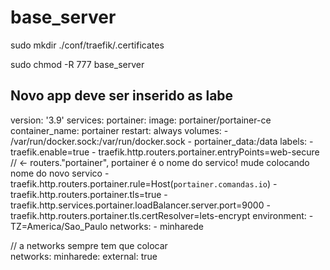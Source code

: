 # base_server

sudo mkdir ./conf/traefik/.certificates

sudo chmod -R 777 base_server

## Novo app deve ser inserido as labe

version: '3.9'
services:
  portainer:
    image: portainer/portainer-ce
    container_name: portainer
    restart: always
    volumes:
      - /var/run/docker.sock:/var/run/docker.sock
      - portainer_data:/data
    labels:
      - traefik.enable=true
      - traefik.http.routers.portainer.entryPoints=web-secure // <- routers."portainer", portainer é o nome do servico! mude colocando nome do novo servico
      - traefik.http.routers.portainer.rule=Host(`portainer.comandas.io`)
      - traefik.http.routers.portainer.tls=true
      - traefik.http.services.portainer.loadBalancer.server.port=9000
      - traefik.http.routers.portainer.tls.certResolver=lets-encrypt
    environment:
      - TZ=America/Sao_Paulo
    networks:
      - minharede
      
// a networks sempre tem que colocar      
networks:
  minharede:
    external: true
